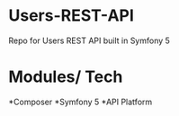 # Users-REST-API
Repo for Users REST API built in Symfony 5

# Modules/ Tech
*Composer
*Symfony 5
*API Platform
